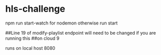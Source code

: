 # hls-challenge

npm run start-watch for nodemon otherwise run start 

##Line 19 of modify-playlist endpoint will need to be changed if you are running this
##on cloud 9

runs on local host 8080

